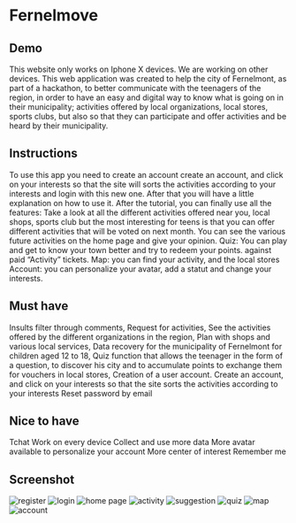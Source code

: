 # Fernelmove


**Demo**
----
This website only works on Iphone X devices. We are working on other devices.
This web application was created to help the city of Fernelmont, as part of a hackathon, to better communicate with the teenagers of the region, in order to have an easy and digital way to know what is going on in their municipality; activities offered by local organizations, local stores, sports clubs, but also so that they can participate and offer activities and be heard by their municipality. 

**Instructions**
------------
To use this app you need to create an account create an account, and click on your interests so that the site will sorts the activities according to your interests and login with this new one. After that you will have a little explanation on how to use it.
After the tutorial, you can finally use all the features: Take a look at all the different activities offered near you, local shops, sports club but the most interesting for teens is that you can offer different activities that will be voted on next month. You can see the various future activities on the home page and give your opinion. 
Quiz: You can play and get to know your town better and try to redeem your points. against paid “Activity” tickets.
Map: you can find your activity, and the local stores
Account: you can personalize your avatar, add a statut and change your interests.


**Must have**
-------
Insults filter through comments,
Request for activities,
See the activities offered by the different organizations in the region,
Plan with shops and various local services,
Data recovery for the municipality of Fernelmont for children aged 12 to 18,
Quiz function that allows the teenager in the form of a question, to discover his city and to accumulate points to exchange them for vouchers in local stores,
Creation of a user account.
Create an account, and click on your interests so that the site sorts the activities according to your interests 
Reset password by email


**Nice to have**
------------
Tchat
Work on every device
Collect and use more data
More avatar available to personalize your account
More center of interest
Remember me




**Screenshot**
-----------

![register](https://github.com/bryangustin/Fernelmove/blob/main/public/images/screenshot/register.jpg')
![login]('https://github.com/bryangustin/Fernelmove/blob/main/public/images/screenshot/login.jpg')
![home page]('https://github.com/bryangustin/Fernelmove/blob/main/public/images/screenshot/suggestion-cinema.jpg')
![activity]('https://github.com/bryangustin/Fernelmove/blob/main/public/images/screenshot/activity-fifa.jpg')
![suggestion]('https://github.com/bryangustin/Fernelmove/blob/main/public/images/screenshot/suggestion-form.jpg')
![quiz]('https://github.com/bryangustin/Fernelmove/blob/main/public/images/screenshot/quiz.jpg')
![map]('https://github.com/bryangustin/Fernelmove/blob/main/public/images/screenshot/map.jpg')
![account]('https://github.com/bryangustin/Fernelmove/blob/main/public/images/screenshot/account.jpg')
